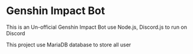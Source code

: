# Genshin Impact Bot

This is an Un-official Genshin Impact Bot use Node.js, Discord.js to run on Discord

This project use MariaDB database to store all user 
